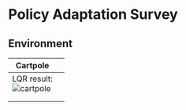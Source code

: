 # Policy Adaptation Survey

## Environment

| Cartpole                                                     |      |
| ------------------------------------------------------------ | ---- |
| LQR result: <br />![cartpole](https://tva1.sinaimg.cn/large/008vxvgGly1h8wgpsuxjhg30go0b40y8.gif) |      |
|                                                              |      |
|                                                              |      |

